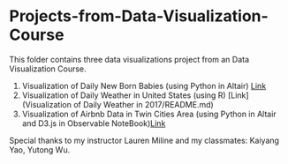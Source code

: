 # Projects-from-Data-Visualization-Course

This folder contains three data visualizations project from an Data Visualization Course.

1. Visualization of Daily New Born Babies (using Python in Altair) [Link](Visualizationn%20ofn%20Dailyn%20Newn%20Bornn%20Babies/README.md)
2. Visualization of Daily Weather in United States (using R) [Link](Visualization of Daily Weather in 2017/README.md)
3. Visualization of Airbnb Data in Twin Cities Area (using Python in Altair and D3.js in Observable NoteBook)[Link](Visualization%20of%20Airbnb%20Data%20in%20Twin%20Cities-Interactive%20Scatter%20Plot/README.md)


Special thanks to my instructor Lauren Miline and my classmates: Kaiyang Yao, Yutong Wu.
